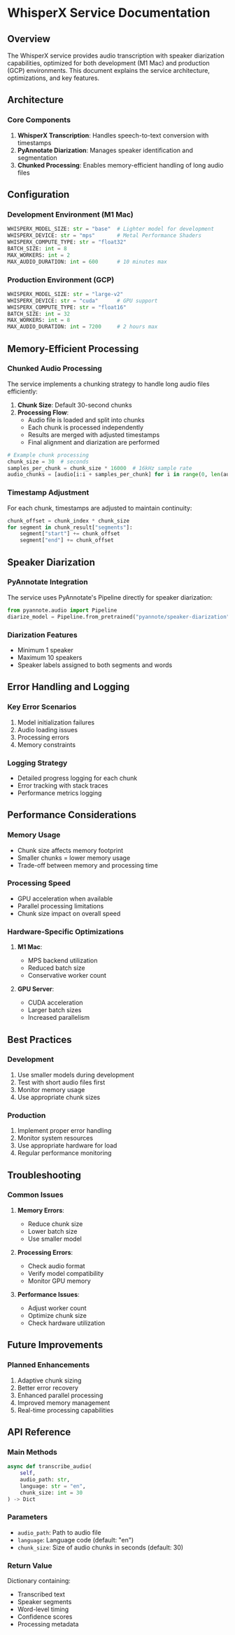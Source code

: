 # WhisperX Service Documentation

## Overview
The WhisperX service provides audio transcription with speaker diarization capabilities, optimized for both development (M1 Mac) and production (GCP) environments. This document explains the service architecture, optimizations, and key features.

## Architecture

### Core Components
1. **WhisperX Transcription**: Handles speech-to-text conversion with timestamps
2. **PyAnnotate Diarization**: Manages speaker identification and segmentation
3. **Chunked Processing**: Enables memory-efficient handling of long audio files

## Configuration

### Development Environment (M1 Mac)
```python
WHISPERX_MODEL_SIZE: str = "base"  # Lighter model for development
WHISPERX_DEVICE: str = "mps"       # Metal Performance Shaders
WHISPERX_COMPUTE_TYPE: str = "float32"
BATCH_SIZE: int = 8
MAX_WORKERS: int = 2
MAX_AUDIO_DURATION: int = 600      # 10 minutes max
```

### Production Environment (GCP)
```python
WHISPERX_MODEL_SIZE: str = "large-v2"
WHISPERX_DEVICE: str = "cuda"      # GPU support
WHISPERX_COMPUTE_TYPE: str = "float16"
BATCH_SIZE: int = 32
MAX_WORKERS: int = 8
MAX_AUDIO_DURATION: int = 7200     # 2 hours max
```

## Memory-Efficient Processing

### Chunked Audio Processing
The service implements a chunking strategy to handle long audio files efficiently:

1. **Chunk Size**: Default 30-second chunks
2. **Processing Flow**:
   - Audio file is loaded and split into chunks
   - Each chunk is processed independently
   - Results are merged with adjusted timestamps
   - Final alignment and diarization are performed

```python
# Example chunk processing
chunk_size = 30  # seconds
samples_per_chunk = chunk_size * 16000  # 16kHz sample rate
audio_chunks = [audio[i:i + samples_per_chunk] for i in range(0, len(audio), samples_per_chunk)]
```

### Timestamp Adjustment
For each chunk, timestamps are adjusted to maintain continuity:
```python
chunk_offset = chunk_index * chunk_size
for segment in chunk_result["segments"]:
    segment["start"] += chunk_offset
    segment["end"] += chunk_offset
```

## Speaker Diarization

### PyAnnotate Integration
The service uses PyAnnotate's Pipeline directly for speaker diarization:
```python
from pyannote.audio import Pipeline
diarize_model = Pipeline.from_pretrained("pyannote/speaker-diarization")
```

### Diarization Features
- Minimum 1 speaker
- Maximum 10 speakers
- Speaker labels assigned to both segments and words

## Error Handling and Logging

### Key Error Scenarios
1. Model initialization failures
2. Audio loading issues
3. Processing errors
4. Memory constraints

### Logging Strategy
- Detailed progress logging for each chunk
- Error tracking with stack traces
- Performance metrics logging

## Performance Considerations

### Memory Usage
- Chunk size affects memory footprint
- Smaller chunks = lower memory usage
- Trade-off between memory and processing time

### Processing Speed
- GPU acceleration when available
- Parallel processing limitations
- Chunk size impact on overall speed

### Hardware-Specific Optimizations
1. **M1 Mac**:
   - MPS backend utilization
   - Reduced batch size
   - Conservative worker count

2. **GPU Server**:
   - CUDA acceleration
   - Larger batch sizes
   - Increased parallelism

## Best Practices

### Development
1. Use smaller models during development
2. Test with short audio files first
3. Monitor memory usage
4. Use appropriate chunk sizes

### Production
1. Implement proper error handling
2. Monitor system resources
3. Use appropriate hardware for load
4. Regular performance monitoring

## Troubleshooting

### Common Issues
1. **Memory Errors**:
   - Reduce chunk size
   - Lower batch size
   - Use smaller model

2. **Processing Errors**:
   - Check audio format
   - Verify model compatibility
   - Monitor GPU memory

3. **Performance Issues**:
   - Adjust worker count
   - Optimize chunk size
   - Check hardware utilization

## Future Improvements

### Planned Enhancements
1. Adaptive chunk sizing
2. Better error recovery
3. Enhanced parallel processing
4. Improved memory management
5. Real-time processing capabilities

## API Reference

### Main Methods
```python
async def transcribe_audio(
    self,
    audio_path: str,
    language: str = "en",
    chunk_size: int = 30
) -> Dict
```

### Parameters
- `audio_path`: Path to audio file
- `language`: Language code (default: "en")
- `chunk_size`: Size of audio chunks in seconds (default: 30)

### Return Value
Dictionary containing:
- Transcribed text
- Speaker segments
- Word-level timing
- Confidence scores
- Processing metadata
